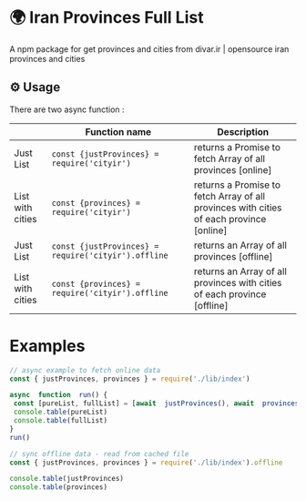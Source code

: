 # 🌍 Iran Provinces Full List

A npm package for get provinces and cities from divar.ir | opensource iran provinces and cities

## ⚙️ Usage

There are two async function :

|                |Function name                          |Description                         |
|----------------|-------------------------------|-----------------------------|
|Just List|`const {justProvinces} = require('cityir')`            |returns a Promise to fetch Array of all provinces [online]          |
|List with cities           |`const {provinces} = require('cityir')`            |returns a Promise to fetch Array of all provinces with cities of each province [online]            |
|Just List|`const {justProvinces} = require('cityir').offline`            |returns an Array of all provinces [offline]          |
|List with cities           |`const {provinces} = require('cityir').offline`            |returns an Array of all provinces with cities of each province [offline]            |

# Examples

```javascript
// async example to fetch online data
const { justProvinces, provinces } = require('./lib/index')

async  function  run() {
 const [pureList, fullList] = [await  justProvinces(), await  provinces()]
 console.table(pureList)
 console.table(fullList)
}
run()
```

```javascript
// sync offline data - read from cached file
const { justProvinces, provinces } = require('./lib/index').offline

console.table(justProvinces)
console.table(provinces)
```
